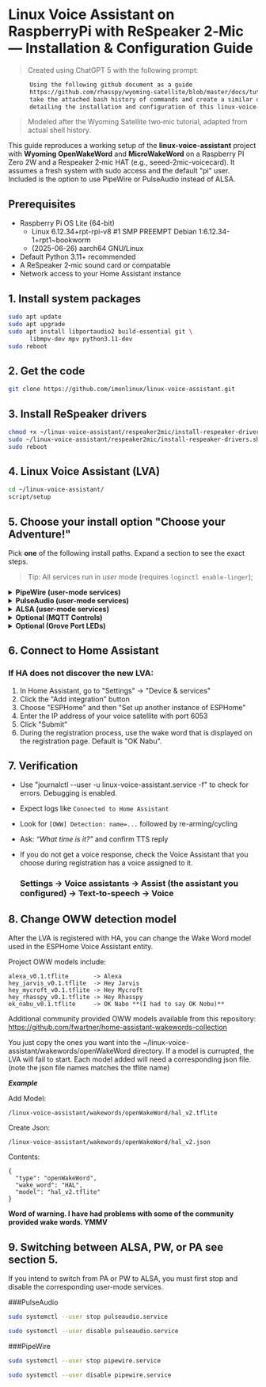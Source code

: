 # Linux Voice Assistant on RaspberryPi with ReSpeaker 2‑Mic — Installation & Configuration Guide

> Created using ChatGPT 5 with the following prompt:
```html
      Using the following github document as a guide
      https://github.com/rhasspy/wyoming-satellite/blob/master/docs/tutorial_2mic.md,
      take the attached bash history of commands and create a similar document
      detailing the installation and configuration of this linux-voice-assistant project.
```
> Modeled after the Wyoming Satellite two‑mic tutorial, adapted from actual shell history.

This guide reproduces a working setup of the **linux-voice-assistant** project with **Wyoming OpenWakeWord** and **MicroWakeWord** on a Raspberry PI Zero 2W and a Respeaker 2‑mic HAT (e.g., seeed-2mic-voicecard). It assumes a fresh system with sudo access and the default "pi" user. Included is the option to use PipeWire or PulseAudio instead of ALSA.

## Prerequisites
- Raspberry Pi OS Lite (64-bit)
  - Linux 6.12.34+rpt-rpi-v8 #1 SMP PREEMPT Debian 1:6.12.34-1+rpt1~bookworm
  - (2025-06-26) aarch64 GNU/Linux
- Default Python 3.11+ recommended
- A ReSpeaker 2‑mic sound card or compatable
- Network access to your Home Assistant instance


## 1. Install system packages

```bash
sudo apt update
sudo apt upgrade
sudo apt install libportaudio2 build-essential git \
      libmpv-dev mpv python3.11-dev 
sudo reboot
```


## 2. Get the code

```bash
git clone https://github.com/imonlinux/linux-voice-assistant.git
```


## 3. Install ReSpeaker drivers

```bash
chmod +x ~/linux-voice-assistant/respeaker2mic/install-respeaker-drivers.sh
sudo ~/linux-voice-assistant/respeaker2mic/install-respeaker-drivers.sh 
sudo reboot
```


## 4. Linux Voice Assistant (LVA)

```bash
cd ~/linux-voice-assistant/
script/setup
```


## 5. Choose your install option "Choose your Adventure!"

Pick **one** of the following install paths. Expand a section to see the exact steps.

> Tip: All services run in *user* mode (requires `loginctl enable-linger`);

<details>
<summary><strong>PipeWire (user-mode services)</strong></summary>

**Prep (PipeWire):** Follow the PipeWire tutorial first: [the tutorial](install_pipewire.md).

**Enable linger (required for user services to start after reboot):**
```bash
sudo loginctl enable-linger pi
```

**Install LVA user-mode services:**
```bash
mkdir -p ~/.config/systemd/user
```

```bash
cp ~/linux-voice-assistant/service/user-pw-linux-voice-assistant.service    ~/.config/systemd/user/linux-voice-assistant.service
```

**Enable & start:**
```bash
systemctl --user daemon-reload
systemctl --user enable --now linux-voice-assistant.service
```

**Verify:**
```bash
systemctl --user status linux-voice-assistant --no-pager -l
```
</details>

<details>
<summary><strong>PulseAudio (user-mode services)</strong></summary>

**Prep (PulseAudio):** Follow the PulseAudio tutorial first: [the tutorial](install_pulseaudio.md).

**Enable linger (required for user services to start after reboot):**
```bash
sudo loginctl enable-linger pi
```

**Install LVA user-mode services:**
```bash
mkdir -p ~/.config/systemd/user
```

```bash
cp ~/linux-voice-assistant/service/user-pa-linux-voice-assistant.service   ~/.config/systemd/user/linux-voice-assistant.service
```

**Enable & start:**
```bash
systemctl --user daemon-reload
systemctl --user enable --now linux-voice-assistant.service
```

**Verify:**
```bash
systemctl --user status linux-voice-assistant --no-pager -l
```
</details>

<details>
<summary><strong>ALSA (user-mode services)</strong></summary>

**No extra audio stack needed.** If you’re using a different sound card/driver, confirm device names:
```bash
arecord -l
aplay -l
```

**Enable linger (required for user services to start after reboot):**
```bash
sudo loginctl enable-linger pi
```

**Install LVA user-mode services:**

```bash
mkdir -p ~/.config/systemd/user
```

```bash
cp ~/linux-voice-assistant/service/user-linux-voice-assistant.service     ~/.config/systemd/user/linux-voice-assistant.service
```

**Enable & start:**
```bash
systemctl --user daemon-reload
systemctl --user enable --now linux-voice-assistant.service
```

**Verify:**
```bash
systemctl --user status linux-voice-assistant --no-pager -l
```
</details>

<details>
<summary><strong>Optional (MQTT Controls)</strong></summary>


## 🔌 MQTT Controls Overview

The Linux Voice Assistant (LVA) creates several MQTT entities under the Home Assistant MQTT Discovery protocol. Each entity is prefixed by your LVA's unique device ID defined with the --name field in the LVA User-Mode Serviced Unit (e.g., `linux_voice_assistant`).

---

### 🎤 Microphone Mute (`switch` entity)

Controls the microphone mute state.

* **MQTT Discovery Topic:** `homeassistant/switch/<device_id>_mute/config`
* **Name:** `[LVA Name] Mute Microphone`
* **Icon:** `mdi:microphone-off`
* **Functionality:** Toggles the microphone mute. When muted, the LEDs will display a dim red `solid` effect.

---

## 💡 LED Control for Linux Voice Assistant
These are MQTT entities created by the Linux Voice Assistant for controlling its integrated LEDs (e.g., DotStar, NeoPixel). These entities integrate seamlessly with Home Assistant via MQTT Discovery, allowing you to manage LED effects, colors, brightness, and the number of connected LEDs directly from your Home Assistant interface.

---

### 🔢 Number of LEDs (`number` entity)

This entity allows you to specify the physical number of addressable LEDs connected to your device.


* **MQTT Discovery Topic:** `homeassistant/number/<device_id>_num_leds/config`
* **Name:** `[LVA Name] Number of LEDs`
* **Functionality:** Sets the total number of LEDs.
* **Important:** This setting requires a **restart of the LVA service file** to take effect, as the LED hardware driver needs to be re-initialized. The value is persisted in `preferences.json`.

---

### ✨ State-Based LED Controls (`select` and `light` entities)

For each distinct LVA state (Idle, Listening, Thinking, Responding, Error), a `select` entity for choosing an effect and a `light` entity for controlling color and brightness are created.

* **States:**
    * `idle` (e.g., `[LVA Name] Idle Effect`, `[LVA Name] Idle Color`)
    * `listening` (e.g., `[LVA Name] Listening Effect`, `[LVA Name] Listening Color`)
    * `thinking` (e.g., `[LVA Name] Thinking Effect`, `[LVA Name] Thinking Color`)
    * `responding` (e.g., `[LVA Name] Responding Effect`, `[LVA Name] Responding Color`)
    * `error` (e.g., `[LVA Name] Error Effect`, `[LVA Name] Error Color`)

#### `select` Entities (Effect Selector)

* **MQTT Discovery Topic:** `homeassistant/select/<device_id>_<state_name>_effect/config`
* **Name:** `[LVA Name] [State Name] Effect`
* **Icon:** `mdi:palette-swatch-variant`
* **Functionality:** Allows selection of an animation/effect for the specific LVA state.

#### `light` Entities (Color & Brightness Control)

* **MQTT Discovery Topic:** `homeassistant/light/<device_id>_<state_name>_color/config`
* **Name:** `[LVA Name] [State Name] Color`
* **Functionality:** Controls the color and brightness for the specific LVA state when the selected effect uses color. Supports RGB color mode and brightness.

---

## 🎨 Available LED Effects

The following effects can be selected via the `[State Name] Effect` (select) entities:

| Effect Name | Description |
| :--- | :--- |
| **Off** | All LEDs are turned off. |
| **Solid** | All LEDs display a single, constant color. |
| **Slow Pulse** | LEDs slowly fade in and out. |
| **Medium Pulse** | LEDs fade in and out at a moderate speed. |
| **Fast Pulse** | LEDs rapidly fade in and out. |
| **Slow Blink** | LEDs turn on and off slowly. |
| **Medium Blink** | LEDs turn on and off at a moderate speed. |
| **Fast Blink** | LEDs rapidly turn on and off. |
| **Spin** | A single LED "spins" around the strip. |

**Edit LVA user-mode service:**

```bash
systemctl --user edit --force --full linux-voice-assistant
```

**Add MQTT configuration entries to LVA user-mode service:**

```bash
  --mqtt-host <IP_Adress> \
  --mqtt-port 1883 \
  --mqtt-username <user_name> \
  --mqtt-password <password> \
```

**Example (Alsa LVA User Mode Service File)**
***Note: Change the MQTT values to match your system!***

```bash
[Unit]
Description=Linux Voice Assistant

[Service]
Type=simple
WorkingDirectory=/home/pi/linux-voice-assistant
Environment=PYTHONUNBUFFERED=1

ExecStart=/home/pi/linux-voice-assistant/script/run \
  --name 'Linux Voice Assistant' \
  --mqtt-host 192.168.1.2 \
  --mqtt-port 1883 \
  --mqtt-username mqtt \
  --mqtt-password Ch@ngeMe_1st \
  --wake-word-dir wakewords/openWakeWord  \
  --wake-word-dir wakewords \
  --stop-model stop \
  --audio-input-device seeed-2mic-voicecard \
  --audio-output-device alsa/plughw:CARD=seeed2micvoicec \
  --debug 

Restart=always
RestartSec=2

[Install]
WantedBy=default.target
```


**Enable & start:**
```bash
systemctl --user daemon-reload
systemctl --user restart linux-voice-assistant.service
```

**Verify:**
```bash
systemctl --user status linux-voice-assistant --no-pager -l
```
</details>

<details>
<summary><strong>Optional (Grove Port LEDs)</strong></summary>

**Edit LVA user-mode service:**

```bash
systemctl --user edit --force --full linux-voice-assistant
```

**Add MQTT configuration entries to LVA user-mode service:**

```bash
  --led-interface gpio \
  --led-data-pin 12 \
  --led-clock-pin 13 \
```

**Example (Alsa LVA User Mode Service File with MQTT Enabled)**
***Note: Change the GPIO values to match your system!***

```bash
[Unit]
Description=Linux Voice Assistant

[Service]
Type=simple
WorkingDirectory=/home/pi/linux-voice-assistant
Environment=PYTHONUNBUFFERED=1

ExecStart=/home/pi/linux-voice-assistant/script/run \
  --name 'Linux Voice Assistant' \
  --mqtt-host 192.168.1.2 \
  --mqtt-port 1883 \
  --mqtt-username mqtt \
  --mqtt-password Ch@ngeMe_1st \
  --led-interface gpio \
  --led-data-pin 12 \
  --led-clock-pin 13 \
  --wake-word-dir wakewords/openWakeWord  \
  --wake-word-dir wakewords \
  --stop-model stop \
  --audio-input-device seeed-2mic-voicecard \
  --audio-output-device alsa/plughw:CARD=seeed2micvoicec \
  --debug 

Restart=always
RestartSec=2

[Install]
WantedBy=default.target
```


**Enable & start:**
```bash
systemctl --user daemon-reload
systemctl --user restart linux-voice-assistant.service
```

**Verify:**
```bash
systemctl --user status linux-voice-assistant --no-pager -l
```
</details>

## 6. Connect to Home Assistant

### If HA does not discover the new LVA:

1. In Home Assistant, go to "Settings" -> "Device & services"
2. Click the "Add integration" button
3. Choose "ESPHome" and then "Set up another instance of ESPHome"
4. Enter the IP address of your voice satellite with port 6053
5. Click "Submit"
6. During the registration process, use the wake word that is displayed on the registration page. Default is "OK Nabu".


## 7. Verification

- Use "journalctl --user -u linux-voice-assistant.service -f" to check for errors. Debugging is enabled.
 - Expect logs like `Connected to Home Assistant`
 - Look for `[OWW] Detection: name=...` followed by re-arming/cycling
 - Ask: *“What time is it?”* and confirm TTS reply
- If you do not get a voice response, check the Voice Assistant that you choose during registration has a voice assigned to it.
  
     ### Settings -> Voice assistants -> Assist (the assistant you configured) -> Text-to-speech -> Voice


## 8. Change OWW detection model

After the LVA is registered with HA, you can change the Wake Word model used in the ESPHome Voice Assistant entity.

Project OWW models include:

```text
alexa_v0.1.tflite       -> Alexa
hey_jarvis_v0.1.tflite  -> Hey Jarvis
hey_mycroft_v0.1.tflite -> Hey Mycroft
hey_rhasspy_v0.1.tflite -> Hey Rhasspy
ok_nabu_v0.1.tflite     -> OK Nabo **(I had to say OK Nobu)**
```

Additional community provided OWW models available from this repository:
https://github.com/fwartner/home-assistant-wakewords-collection

You just copy the ones you want into the ~/linux-voice-assistant/wakewords/openWakeWord directory. If a model is currupted, the LVA will fail to start.
Each model added will need a corresponding json file. (note the json file names matches the tflite name)

***Example***

Add Model:
```
/linux-voice-assistant/wakewords/openWakeWord/hal_v2.tflite
```
Create Json:
```
/linux-voice-assistant/wakewords/openWakeWord/hal_v2.json
```

Contents:
```
{
  "type": "openWakeWord",
  "wake_word": "HAL",
  "model": "hal_v2.tflite"
}
```

**Word of warning. I have had problems with some of the community provided wake words. YMMV**


## 9. Switching between ALSA, PW, or PA see section 5.

If you intend to switch from PA or PW to ALSA, you must first stop and disable the corresponding user-mode services.

###PulseAudio

```bash
sudo systemctl --user stop pulseaudio.service
```
```bash
sudo systemctl --user disable pulseaudio.service
```
###PipeWire

```bash
sudo systemctl --user stop pipewire.service
```
```bash
sudo systemctl --user disable pipewire.service
```
